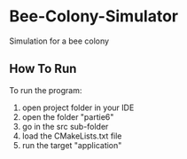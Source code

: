 # Bee-Colony-Simulator
Simulation for a bee colony

## How To Run
To run the program:
   1) open project folder in your IDE
   2) open the folder "partie6"
   3) go in the src sub-folder
   4) load the CMakeLists.txt file
   5) run the target "application"